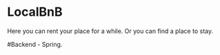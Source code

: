 # LocalBnB

Here you can rent your place for a while. 
Or you can find a place to stay.

#Backend - Spring.

